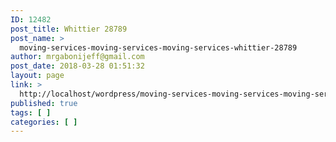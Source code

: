 ```yaml
---
ID: 12482
post_title: Whittier 28789
post_name: >
  moving-services-moving-services-moving-services-whittier-28789
author: mrgabonijeff@gmail.com
post_date: 2018-03-28 01:51:32
layout: page
link: >
  http://localhost/wordpress/moving-services-moving-services-moving-services-whittier-28789/
published: true
tags: [ ]
categories: [ ]
---
```

